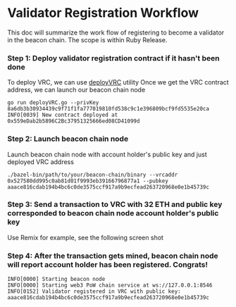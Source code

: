 # Validator Registration Workflow

This doc will summarize the work flow of registering to become a validator in the beacon chain. The scope is within Ruby Release.

### Step 1: Deploy validator registration contract if it hasn't been done
To deploy VRC, we can use [deployVRC](https://github.com/terenc3t/geth-sharding/tree/contract-util/contracts/deployVRC) utility
Once we get the VRC contract address, we can launch our beacon chain node
```
go run deployVRC.go --privKey 8a6db3b30934439c9f71f1fa777019810fd538c9c1e396809bcf9fd5535e20ca
INFO[0039] New contract deployed at 0x559eDab2b5896C2Bc37951325666ed08CD41099d
```

### Step 2: Launch beacon chain node
Launch beacon chain node with account holder's public key and just deployed VRC address
```
./bazel-bin/path/to/your/beacon-chain/binary --vrcaddr 0x527580dd995c0ab81d01f9993eb39166796877a1 --pubkey aaace816cdab194b4bc6c0de3575ccf917a9b9ecfead263720968e0e1b45739c

```

### Step 3: Send a transaction to VRC with 32 ETH and public key corresponded to beacon chain node account holder's public key
Use Remix for example, see the following screen shot


### Step 4: After the transaction gets mined, beacon chain node will report account holder has been registered. Congrats!
```
INFO[0000] Starting beacon node
INFO[0000] Starting web3 PoW chain service at ws://127.0.0.1:8546
INFO[0152] Validator registered in VRC with public key: aaace816cdab194b4bc6c0de3575ccf917a9b9ecfead263720968e0e1b45739c
```

